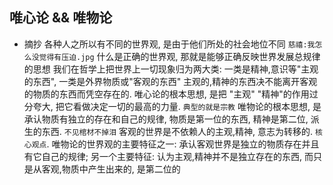 ## 唯心论 && 唯物论

* 摘抄
各种人之所以有不同的世界观, 是由于他们所处的社会地位不同 `慈禧:我怎么没觉得有压迫.jpg`
什么是正确的世界观, 那就是能够正确反映世界发展总规律的思想
我们在哲学上把世界上一切现象归为两大类: 一类是精神,意识等"主观的东西", 一类是外界物质或"客观的东西"
主观的,精神的东西决不能离开客观的物质的东西而凭空存在的.
唯心论的根本思想, 是把 "主观" "精神"的作用过分夸大, 把它看做决定一切的最高的力量. `典型的就是宗教`
唯物论的根本思想, 是承认物质有独立的存在和自己的规律, 物质是第一位的东西, 精神是第二位, 派生的东西.  `不见棺材不掉泪`
客观的世界是不依赖人的主观,精神, 意志为转移的. `核心观点`.
唯物论的世界观的主要特征之一: 承认客观世界是独立的物质存在并且有它自己的规律; 另一个主要特征: 认为主观,精神并不是独立存在的东西, 而只是从客观,物质中产生出来的, 是第二位的